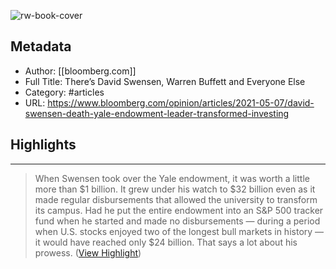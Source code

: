 ![rw-book-cover](https://readwise-assets.s3.amazonaws.com/static/images/article2.74d541386bbf.png)

## Metadata
- Author: [[bloomberg.com]]
- Full Title: There’s David Swensen, Warren Buffett and Everyone Else
- Category: #articles
- URL: https://www.bloomberg.com/opinion/articles/2021-05-07/david-swensen-death-yale-endowment-leader-transformed-investing

## Highlights
***

> When Swensen took over the Yale endowment, it was worth a little more than $1 billion. It grew under his watch to $32 billion even as it made regular disbursements that allowed the university to transform its campus. Had he put the entire endowment into an S&P 500 tracker fund when he started and made no disbursements — during a period when U.S. stocks enjoyed two of the longest bull markets in history — it would have reached only $24 billion. That says a lot about his prowess. ([View Highlight](https://instapaper.com/read/1418924946/16677941))

